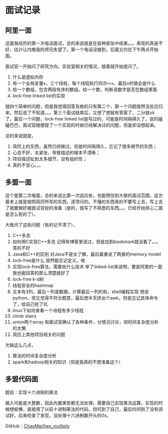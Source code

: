 # 面试记录

## 阿里一面

这是我经历的第一次电话面试，总的来说就是在各种紧张中结束。。。表现的真是不好，估计让内推我的师兄失望了。第一个电话没接到，后面又约在下午两点开始面。

面试官一开始问了研究方向，实验室相关的情况，接着就开始提问了。

1. 什么是虚拟内存
2. 有一个全局变量x，三个线程，每个线程执行四次`++x`，最后x的值会是什么
3. 给一个数组，包含两段有序的数组，给一个数，判断该数字是否在数组里面
4. lock-free linked list的实现

就四个简单的问题，但是我觉得回答及格的只有第二个，第一个问题居然没反应归来，然后说了不知道。。。第三个面试结束后，又想了想就有答案了，二分就ok了。最后一个问题，lock-free linked list是写过的，可能是时间隔得久了，说的磕磕巴巴，面试官随便提了一个实现的时候已经解决过的问题，但是却没想起来。

总的来说就是，

1. 简历上的东西，虽然已经做过，但是时间隔得久，忘记了很多细节的东西；
2. 心态不好，太紧张，导致描述的根本不清晰；
3. 项目描述扯到太多细节，没有组织性；
4. 真的不甘心。。。

## 多盟一面

这个是第二次电面，总的来说比第一次适应些，也能预估到大致的面试范围，这次基本上就是按照简历所写的东西，逐项问的。不懂的东西真的不要写上去，写上去了就要做好被面试官挖的准备（是的，我写了不熟悉的东西。。。已经开始担心二面是怎么死的了）。

大致问了这些问题（有的记不清了），

1. C++多态
2. 如何用C实现C++多态
    记得有博客里说过，但是加到bookmark就没看了。。。答的不好
3. Java和C++的区别
    对Java不是太了解，最后着重说了两者的memory model
4. lock-free是什么
    居然能忘记定义，唉
5. 实现lock-free算法，需要些什么技术
    举了linked-list来说明，要是阿里的一面我也能回答的那么清楚就好了
6. lock-free k-d树
7. 线程安全的hashmap
8. 文本有3列，最后一列是数据，计算最后一列的和，shell编程实现
    想说python，但又觉得不符合题意，最后想半天挤出个awk，但是忘记具体命令了，给自己挖了坑
9. linux下如何查看一个进程有多少线程
10. climb stairs
11. union两个array
    和面试官确认了各种条件，分情况讨论，但时间复杂度分析的太懒
12. 简历上其他项目相关的问题

欠缺这么几点，

1. 算法的时间复杂度分析
2. spark和hadoop相关的知识（但是我真的不想准备这个）

## 多盟代码面

题目：实现十六进制的乘法

输入可能是大整数，因此内置类型都无法处理，需要自己实现乘法运算。实现的时候想偷懒，直接用了以前十进制乘法的代码，但坑到了自己，最后时间到了没有调试好。后来检查了发现，没处理十六进制数开头的0x。

GitHub：[ChaoMai/hex_multiply](https://github.com/ChaoMai/hex_multiply)